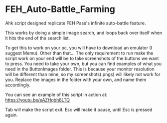# FEH_Auto-Battle_Farming
 Ahk script designed replicate FEH Pass's infinite auto-battle feature.

 This works by doing a simple image search, and loops back over itself when it hits the end of the search list.  
 
 To get this to work on your pc, you will have to download an emulator (I suggest Memu).  Other than that...
 The only requirement to run make the script work on your end will be to take screenshots of the buttons we want to press.
 You need to take your own, but you can find examples of what you need in the ButtonImages folder.
 This is because your monitor resolution will be different than mine, so my screenshots(.pngs) will likely not work for you. 
 Replace the images in the folder with your own, and name them accordingly. 

 You can see an example of this script in action at: https://youtu.be/eAZHqbh8LTQ
 
 Tab will make the script exit.
 Esc will make it pause, until Esc is pressed again.